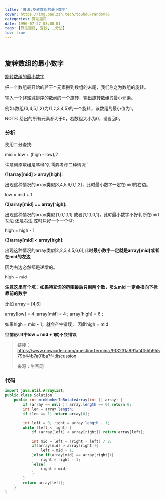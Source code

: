 ```yaml
---
title: '算法:旋转数组的最小数字'
cover: https://img.paulzzh.tech/touhou/random?6
categories: 算法题目
date: 1996-07-27 08:00:01
tags: [算法题目, 查找, 二分法]
toc: true
---
```


<br/>

<!--more-->

## 旋转数组的最小数字

[旋转数组的最小数字](https://www.nowcoder.com/practice/9f3231a991af4f55b95579b44b7a01ba?tpId=13&tqId=11159&tPage=1&rp=1&ru=%2Fta%2Fcoding-interviews&qru=%2Fta%2Fcoding-interviews%2Fquestion-ranking)

把一个数组最开始的若干个元素搬到数组的末尾，我们称之为数组的旋转。

输入一个非递减排序的数组的一个旋转，输出旋转数组的最小元素。

例如:数组{3,4,5,1,2}为{1,2,3,4,5}的一个旋转，该数组的最小值为1。

NOTE: 给出的所有元素都大于0，若数组大小为0，请返回0。

### 分析

使用二分查找:

mid = low + (high - low)/2 

注意到原数组是递增的, 需要考虑三种情况： 

 **(1)array[mid] > array[high]:** 

出现这种情况的array类似[3,4,5,6,0,1,2]，此时最小数字一定在mid的右边。 

low = mid + 1

 **(2)array[mid] == array[high]:** 

出现这种情况的array类似 [1,0,1,1,1]   或者[1,1,1,0,1]，此时最小数字不好判断在mid左边 还是右边,这时只好一个一个试;

high = high - 1

**(3)array[mid] < array[high]:** 

出现这种情况的array类似[2,2,3,4,5,6,6],此时**最小数字一定就是array[mid]或者在mid的左边**

因为右边必然都是递增的。 

  high = mid 

  **注意这里有个坑：如果待查询的范围最后只剩两个数，那么mid** **一定会指向下标靠前的数字**  

比如 array = [4,6] 

array[low] = 4 ;array[mid] = 4 ; array[high] = 6 ; 

如果high = mid - 1，就会产生错误， 因此high = mid 

**但情形(1)中low = mid + 1就不会错误**

>   链接：https://www.nowcoder.com/questionTerminal/9f3231a991af4f55b95579b44b7a01ba?f=discussion
>
>   来源：牛客网

### 代码

```java
import java.util.ArrayList;
public class Solution {
    public int minNumberInRotateArray(int [] array) {
        if (array == null || array.length == 0) return 0;
        int len = array.length;
        if (len == 1) return array[0];

        int left = 0, right = array.length - 1;
        while (left < right) {
            if (array[left] < array[right]) return array[left];
            
            int mid = left + (right - left) / 2;        
            if(array[mid] > array[right]){
                left = mid + 1;
            }else if(array[mid] == array[right]){
                right = right - 1;
            }else{
                right = mid;
            }   
        }
        return array[left];
    }
}
```

